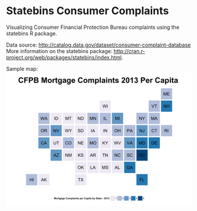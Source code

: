 # Statebins Consumer Complaints
Visualizing Consumer Financial Protection Bureau complaints using the statebins R package. 

Data source: http://catalog.data.gov/dataset/consumer-complaint-database
More information on the statebins package: http://cran.r-project.org/web/packages/statebins/index.html.

Sample map: 
![](https://github.com/etachov/Statebins_Consumer_Complaints/blob/master/mortgage_bins.png)

